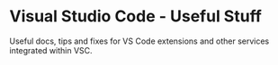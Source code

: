 # Visual Studio Code - Useful Stuff
Useful docs, tips and fixes for VS Code extensions and other services integrated within VSC.
